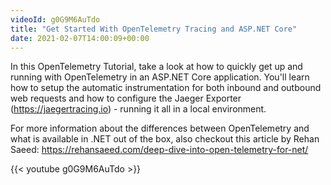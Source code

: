 ```yaml
---
videoId: g0G9M6AuTdo
title: "Get Started With OpenTelemetry Tracing and ASP.NET Core"
date: 2021-02-07T14:00:09+00:00
---
```


In this OpenTelemetry Tutorial, take a look at how to quickly get up and running with OpenTelemetry in an ASP.NET Core application. You'll learn how to setup the automatic instrumentation for both inbound and outbound web requests and how to configure the Jaeger Exporter (<https://jaegertracing.io>) - running it all in a local environment.

For more information about the differences between OpenTelemetry and what is available in .NET out of the box, also checkout this article by Rehan Saeed: <https://rehansaeed.com/deep-dive-into-open-telemetry-for-net/>

<!--more-->

{{< youtube g0G9M6AuTdo >}}
